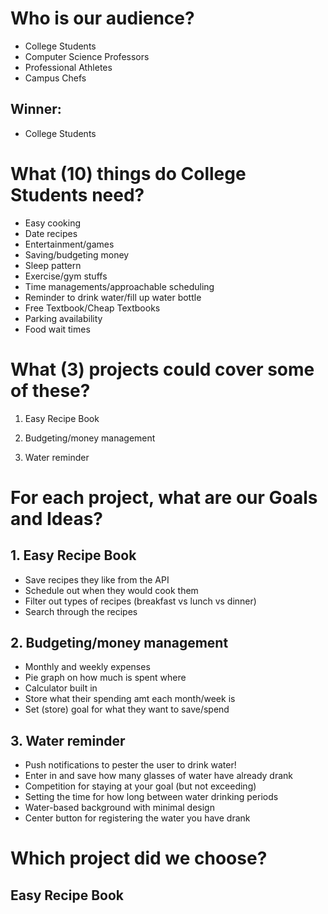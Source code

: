 # **Who is our audience?**
- College Students
- Computer Science Professors
- Professional Athletes
- Campus Chefs

## Winner:
- College Students

# **What (10) things do College Students need?**

- Easy cooking
- Date recipes
- Entertainment/games
- Saving/budgeting money
- Sleep pattern
- Exercise/gym stuffs
- Time managements/approachable scheduling
- Reminder to drink water/fill up water bottle
- Free Textbook/Cheap Textbooks
- Parking availability
- Food wait times

# **What (3) projects could cover some of these?**

1. Easy Recipe Book

2. Budgeting/money management

3. Water reminder

# **For each project, what are our Goals and Ideas?**

## **1. Easy Recipe Book**

- Save recipes they like from the API
- Schedule out when they would cook them
- Filter out types of recipes (breakfast vs lunch vs dinner)
- Search through the recipes

## **2. Budgeting/money management**

- Monthly and weekly expenses
- Pie graph on how much is spent where
- Calculator built in
- Store what their spending amt each month/week is
- Set (store) goal for what they want to save/spend

## **3. Water reminder**

- Push notifications to pester the user to drink water!
- Enter in and save how many glasses of water have already drank
- Competition for staying at your goal (but not exceeding)
- Setting the time for how long between water drinking periods
- Water-based background with minimal design
- Center button for registering the water you have drank

# **Which project did we choose?**

## Easy Recipe Book
